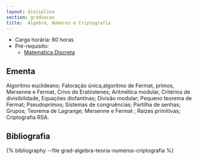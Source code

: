 ```yaml
---
layout: disciplina
section: graduacao
title:  Álgebra, Números e Criptografia 
---
```


- Carga horária: 60 horas 
- Pré-requisito: 
    - [Matemática Discreta](matematica-discreta.html)

## Ementa 

Algoritmo euclideano; Fatoração única,algoritmo de Fermat, primos, Mersenne e Fermat, Crivo de Eratóstenes;  Aritmética modular, Critérios de divisibilidade, Equações diofantinas;  Divisão modular;  Pequeno teorema de Fermat; Pseudoprimos; Sistemas de congruências;  Partilha de senhas;  Grupos;  Teorema de Lagrange;  Mersenne e Fermat ;  Raízes primitivas; Criptografia RSA.

## Bibliografia

{% bibliography --file grad-algebra-teoria-numeros-criptografia %}
